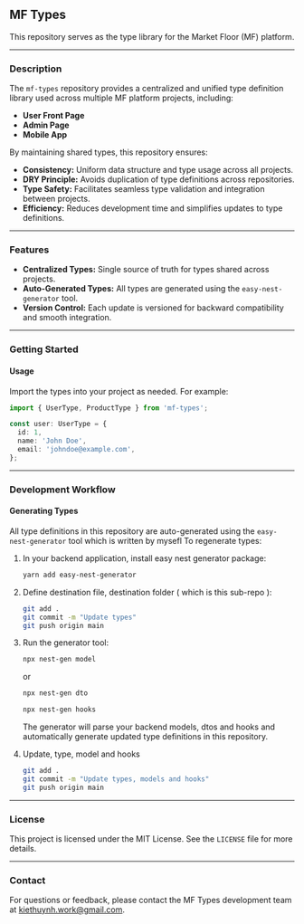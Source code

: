 ## MF Types

This repository serves as the type library for the Market Floor (MF) platform.

---

### Description
The `mf-types` repository provides a centralized and unified type definition library used across multiple MF platform projects, including:

- **User Front Page**
- **Admin Page**
- **Mobile App**

By maintaining shared types, this repository ensures:
- **Consistency:** Uniform data structure and type usage across all projects.
- **DRY Principle:** Avoids duplication of type definitions across repositories.
- **Type Safety:** Facilitates seamless type validation and integration between projects.
- **Efficiency:** Reduces development time and simplifies updates to type definitions.

---

### Features
- **Centralized Types:** Single source of truth for types shared across projects.
- **Auto-Generated Types:** All types are generated using the `easy-nest-generator` tool.
- **Version Control:** Each update is versioned for backward compatibility and smooth integration.

---

### Getting Started

#### Usage
Import the types into your project as needed. For example:

```typescript
import { UserType, ProductType } from 'mf-types';

const user: UserType = {
  id: 1,
  name: 'John Doe',
  email: 'johndoe@example.com',
};
```

---

### Development Workflow

#### Generating Types
All type definitions in this repository are auto-generated using the `easy-nest-generator` tool which is written by mysefl To regenerate types:

1. In your backend application, install easy nest generator package:
   ```bash
   yarn add easy-nest-generator
   ```

2. Define destination file, destination folder ( which is this sub-repo ):
   ```bash
   git add .
   git commit -m "Update types"
   git push origin main
   ```

3. Run the generator tool:
   ```bash
   npx nest-gen model
   ```
   or
   ```bash
   npx nest-gen dto
   ```
   ```bash
   npx nest-gen hooks
   ```
   The generator will parse your backend models, dtos and hooks and automatically generate updated type definitions in this repository.

5. Update, type, model and hooks
   ```bash
   git add .
   git commit -m "Update types, models and hooks"
   git push origin main
   ```

---

### License
This project is licensed under the MIT License. See the `LICENSE` file for more details.

---

### Contact
For questions or feedback, please contact the MF Types development team at kiethuynh.work@gmail.com.

